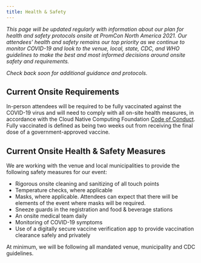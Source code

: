 ```yaml
---
title: Health & Safety
---
```


*This page will be updated regularly with information about our plan for health
and safety protocols onsite at PromCon North America 2021.  Our attendees’
health and safety remains our top priority as we continue to monitor COVID-19
and look to the venue, local, state, CDC, and WHO guidelines to make the best
and most informed decisions around onsite safety and requirements.*

*Check back soon for additional guidance and protocols.*

## Current Onsite Requirements

In-person attendees will be required to be fully vaccinated against the COVID-19
virus and will need to comply with all on-site health measures, in accordance
with the Cloud Native Computing Foundation [Code of
Conduct](https://events.linuxfoundation.org/kubecon-cloudnativecon-north-america/attend/code-of-conduct/).
Fully vaccinated is defined as being two weeks out from receiving the final dose
of a government-approved vaccine.

## Current Onsite Health & Safety Measures

We are working with the venue and local municipalities to provide the following
safety measures for our event:

- Rigorous onsite cleaning and sanitizing of all touch points
- Temperature checks, where applicable
- Masks, where applicable. Attendees can expect that there will be elements of
  the event where masks will be required.
- Sneeze guards in the registration and food & beverage stations
- An onsite medical team daily
- Monitoring of COVID-19 symptoms
- Use of a digitally secure vaccine verification app to provide vaccination
  clearance safely and privately

At minimum, we will be following all mandated venue, municipality and CDC
guidelines.
